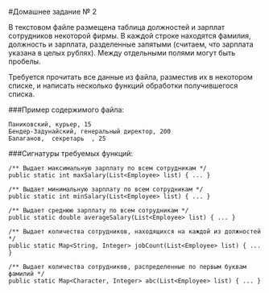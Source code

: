 #Домашнее задание № 2

В текстовом файле размещена таблица должностей и зарплат сотрудников некоторой фирмы. В каждой строке находятся фамилия, должность и зарплата, разделенные запятыми (считаем, что зарплата указана в целых рублях). Между отдельными полями могут быть пробелы.

Требуется прочитать все данные из файла, разместив их в некотором списке, и написать несколько функций обработки получившегося списка. 

###Пример содержимого файла:

    Паниковский, курьер, 15
    Бендер-Задунайский, генеральный директор, 200
    Балаганов,  секретарь  , 25


###Сигнатуры требуемых функций:

    /** Выдает максимальную зарплату по всем сотрудникам */
    public static int maxSalary(List<Employee> list) { ... }
    
    /** Выдает минимальную зарплату по всем сотрудникам */   
    public static int minSalary(List<Employee> list) { ... }
    
    /** Выдает среднюю зарплату по всем сотрудникам */  
    public static double averageSalary(List<Employee> list) { ... }
    
    /** Выдает количества сотрудников, находящихся на каждой из должностей */
    public static Map<String, Integer> jobCount(List<Employee> list) { ... }  

    /** Выдает количества сотрудников, распределенные по первым буквам фамилий */
    public static Map<Character, Integer> abc(List<Employee> list) { ... }
